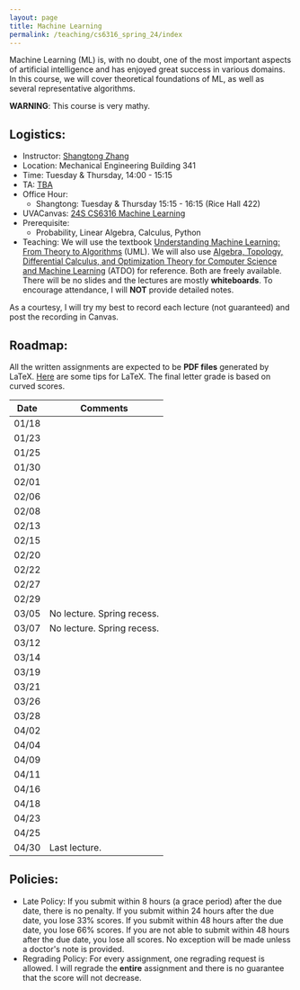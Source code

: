 ```yaml
---
layout: page
title: Machine Learning 
permalink: /teaching/cs6316_spring_24/index
---
```


Machine Learning (ML) is, with no doubt, one of the most important aspects of artificial intelligence and has enjoyed great success in various domains. 
In this course,
we will cover theoretical foundations of ML, as well as several representative algorithms. 

**WARNING**: This course is very mathy.

## Logistics:

- Instructor: [Shangtong Zhang](/)
- Location: Mechanical Engineering Building 341    
- Time: Tuesday & Thursday, 14:00 - 15:15  
- TA: [TBA]() 
- Office Hour: 
  - Shangtong: Tuesday & Thursday 15:15 - 16:15 (Rice Hall 422)
- UVACanvas: [24S CS6316 Machine Learning](https://canvas.its.virginia.edu/courses/104488)
- Prerequisite:
  - Probability, Linear Algebra, Calculus, Python
- Teaching: We will use the textbook [Understanding Machine Learning: From Theory to Algorithms](https://www.cs.huji.ac.il/~shais/UnderstandingMachineLearning/) (UML).
We will also use [Algebra, Topology, Differential Calculus, and  Optimization Theory for Computer Science and Machine Learning](https://www.cis.upenn.edu/~jean/gbooks/geomath.html) (ATDO) for reference.
Both are freely available.
There will be no slides and the lectures are mostly **whiteboards**.
To encourage attendance,
I will **NOT** provide detailed notes.
<!-- I will, however, provide a [roadmap.pdf](/assets/pdf/cs_4501_fall_23/roadmap.pdf) which is used to remind myself of what to discuss next. -->
As a courtesy,
I will try my best to record each lecture (not guaranteed) and post the recording in Canvas.

## Roadmap:
All the written assignments are expected to be **PDF files** generated by LaTeX. 
[Here](/blog/latex) are some tips for LaTeX.
The final letter grade is based on curved scores.

| Date  |  Comments |
|-------| ----------|
|01/18||
|01/23||
|01/25||
|01/30||
|02/01||
|02/06||
|02/08||
|02/13||
|02/15||
|02/20||
|02/22||
|02/27||
|02/29||
|03/05| No lecture. Spring recess.|
|03/07| No lecture. Spring recess.|
|03/12||
|03/14||
|03/19||
|03/21||
|03/26||
|03/28||
|04/02||
|04/04||
|04/09||
|04/11||
|04/16||
|04/18||
|04/23||
|04/25||
|04/30| Last lecture.|

## Policies:

- Late Policy:
If you submit within 8 hours (a grace period) after the due date,
there is no penalty.
If you submit within 24 hours after the due date, you lose 33% scores.
If you submit within 48 hours after the due date, you lose 66% scores.
If you are not able to submit within 48 hours after the due date, 
you lose all scores.
No exception will be made unless a doctor's note is provided.
- Regrading Policy: For every assignment, one regrading request is allowed. I will regrade the **entire** assignment and there is no guarantee that the score will not decrease.